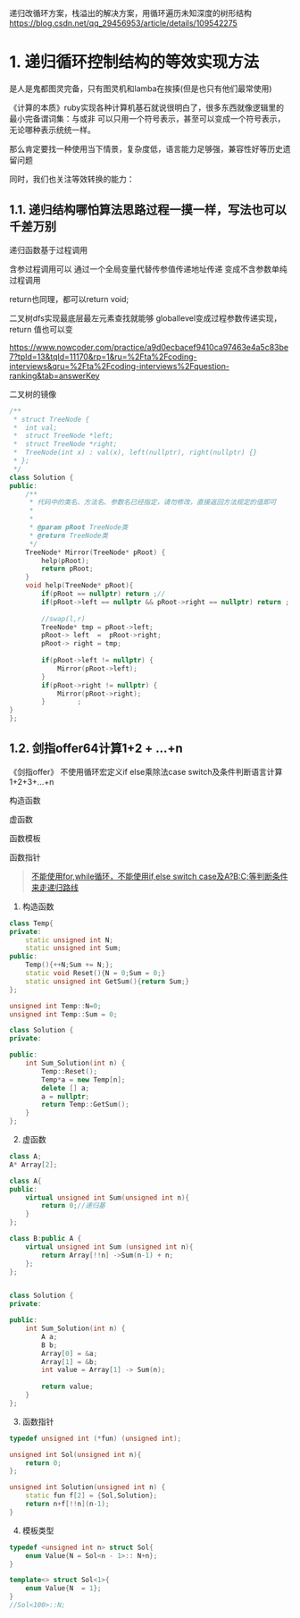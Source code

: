 

递归改循环方案，栈溢出的解决方案，用循环遍历未知深度的树形结构
https://blog.csdn.net/qq_29456953/article/details/109542275







# 1. 递归循环控制结构的等效实现方法

是人是鬼都图灵完备，只有图灵机和lamba在挨揍(但是也只有他们最常使用)



《计算的本质》ruby实现各种计算机基石就说很明白了，很多东西就像逻辑里的最小完备谓词集：与或非 可以只用一个符号表示，甚至可以变成一个符号表示，无论哪种表示统统一样。


那么肯定要找一种使用当下情景，复杂度低，语言能力足够强，兼容性好等历史遗留问题

同时，我们也关注等效转换的能力：
## 1.1. 递归结构哪怕算法思路过程一摸一样，写法也可以千差万别




递归函数基于过程调用

含参过程调用可以 通过一个全局变量代替传参值传递地址传递 变成不含参数单纯过程调用


return也同理，都可以return void;


二叉树dfs实现最底层最左元素查找就能够 globallevel变成过程参数传递实现，return 值也可以变







https://www.nowcoder.com/practice/a9d0ecbacef9410ca97463e4a5c83be7?tpId=13&tqId=11170&rp=1&ru=%2Fta%2Fcoding-interviews&qru=%2Fta%2Fcoding-interviews%2Fquestion-ranking&tab=answerKey

二叉树的镜像


```c++
/**
 * struct TreeNode {
 *	int val;
 *	struct TreeNode *left;
 *	struct TreeNode *right;
 *	TreeNode(int x) : val(x), left(nullptr), right(nullptr) {}
 * };
 */
class Solution {
public:
    /**
     * 代码中的类名、方法名、参数名已经指定，请勿修改，直接返回方法规定的值即可
     *
     * 
     * @param pRoot TreeNode类 
     * @return TreeNode类
     */
    TreeNode* Mirror(TreeNode* pRoot) {
        help(pRoot);
        return pRoot;
    }
    void help(TreeNode* pRoot){
        if(pRoot == nullptr) return ;//
        if(pRoot->left == nullptr && pRoot->right == nullptr) return ;
        
        //swap(l,r)
        TreeNode* tmp = pRoot->left;
        pRoot-> left  =  pRoot->right;
        pRoot-> right = tmp;
        
        if(pRoot->left != nullptr) {
            Mirror(pRoot->left);
        }
        if(pRoot->right != nullptr) {
            Mirror(pRoot->right);
        }        ;
}
};
```





## 1.2. 剑指offer64计算1+2 + ...+n

《剑指offer》 不使用循环宏定义if else乘除法case switch及条件判断语言计算1+2+3+...+n

构造函数

虚函数

函数模板


函数指针





>[不能使用for,while循环，不能使用if,else switch case及A?B:C;等判断条件来走递归路线](https://www.nowcoder.com/practice/7a0da8fc483247ff8800059e12d7caf1?tpId=13&tqId=11200&rp=1&ru=%2Fta%2Fcoding-interviews&qru=%2Fta%2Fcoding-interviews%2Fquestion-ranking&tab=answerKey)



1. 构造函数

```cpp
class Temp{
private:
    static unsigned int N;
    static unsigned int Sum;
public:
    Temp(){++N;Sum += N;};
    static void Reset(){N = 0;Sum = 0;}    
    static unsigned int GetSum(){return Sum;}
};

unsigned int Temp::N=0;
unsigned int Temp::Sum = 0;

class Solution {
private:

public:
    int Sum_Solution(int n) {
        Temp::Reset();
        Temp*a = new Temp[n];
        delete [] a;
        a = nullptr;
        return Temp::GetSum();
    }
};
```

2. 虚函数

```cpp
class A;
A* Array[2];

class A{
public:
    virtual unsigned int Sum(unsigned int n){
        return 0;//递归基
    }
};

class B:public A {
    virtual unsigned int Sum (unsigned int n){
        return Array[!!n] ->Sum(n-1) + n;
    };
};


class Solution {
private:

public:
    int Sum_Solution(int n) {
        A a;
        B b;
        Array[0] = &a;
        Array[1] = &b;
        int value = Array[1] -> Sum(n);
        
        return value;
    }
};
```



3. 函数指针

```cpp
typedef unsigned int (*fun) (unsigned int);

unsigned int Sol(unsigned int n){
    return 0;
};

unsigned int Solution(unsigned int n) {
    static fun f[2] = {Sol,Solution};
    return n+f[!!n](n-1);
}

```

4. 模板类型



```cpp
typedef <unsigned int n> struct Sol{
    enum Value{N = Sol<n - 1>:: N+n};
}

template<> struct Sol<1>{
    enum Value{N  = 1};
}
//Sol<100>::N; 
```


































































































